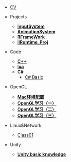 <!-- docs/_sidebar.md -->

* [CV](/README.md)

* Projects
    * [**InputSystem**](/Proj/InputSystem/)
    * [**AnimationSystem**](/Proj/AnimationSystem/)
    * [**RFrameWork**](/Proj/RFrameWork/)
    * [**IlRuntime_Proj**](/Proj/ILR_FrameWork/)

* Code
    * [**C++**](/Code/C++/)
    * [**lua**](/Code/lua/)
    * **C#**
        * [C# Basic](/Code/CS/)
* OpenGL
    * [**Mac环境配置**](/Notes/OpenGL/SetEnvironment/)
    * [**OpenGL学习（一）**](/Notes/OpenGL/01/)
    * [**OpenGL学习（二）**](/Notes/OpenGL/02/)
    * [**OpenGL学习（三）**](/Notes/OpenGL/03/)

* Linux&Network
    * [Class01](/Notes/Linux%20and%20Network/Class01/)

* Unity
    * [**Unity basic knowledge**]()

